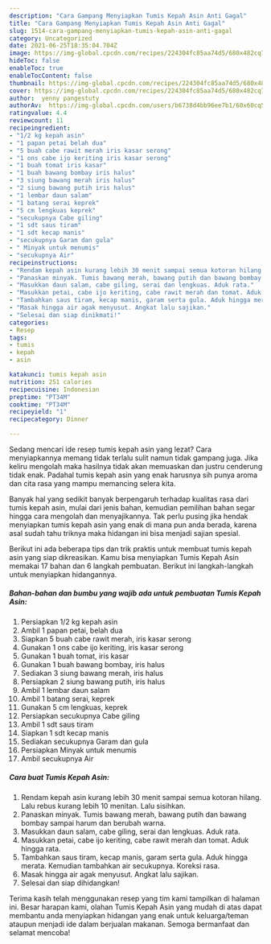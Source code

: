 ```yaml
---
description: "Cara Gampang Menyiapkan Tumis Kepah Asin Anti Gagal"
title: "Cara Gampang Menyiapkan Tumis Kepah Asin Anti Gagal"
slug: 1514-cara-gampang-menyiapkan-tumis-kepah-asin-anti-gagal
category: Uncategorized
date: 2021-06-25T18:35:04.704Z
image: https://img-global.cpcdn.com/recipes/224304fc85aa74d5/680x482cq70/tumis-kepah-asin-foto-resep-utama.jpg
hideToc: false
enableToc: true
enableTocContent: false
thumbnail: https://img-global.cpcdn.com/recipes/224304fc85aa74d5/680x482cq70/tumis-kepah-asin-foto-resep-utama.jpg
cover: https://img-global.cpcdn.com/recipes/224304fc85aa74d5/680x482cq70/tumis-kepah-asin-foto-resep-utama.jpg
author:  yenny pangestuty
authorAv:  https://img-global.cpcdn.com/users/b6738d4bb96ee7b1/60x60cq50/avatar.jpg
ratingvalue: 4.4
reviewcount: 11
recipeingredient:
- "1/2 kg kepah asin"
- "1 papan petai belah dua"
- "5 buah cabe rawit merah iris kasar serong"
- "1 ons cabe ijo keriting iris kasar serong"
- "1 buah tomat iris kasar"
- "1 buah bawang bombay iris halus"
- "3 siung bawang merah iris halus"
- "2 siung bawang putih iris halus"
- "1 lembar daun salam"
- "1 batang serai keprek"
- "5 cm lengkuas keprek"
- "secukupnya Cabe giling"
- "1 sdt saus tiram"
- "1 sdt kecap manis"
- "secukupnya Garam dan gula"
- " Minyak untuk menumis"
- "secukupnya Air"
recipeinstructions:
- "Rendam kepah asin kurang lebih 30 menit sampai semua kotoran hilang. Lalu rebus kurang lebih 10 menitan. Lalu sisihkan."
- "Panaskan minyak. Tumis bawang merah, bawang putih dan bawang bombay sampai harum dan berubah warna."
- "Masukkan daun salam, cabe giling, serai dan lengkuas. Aduk rata."
- "Masukkan petai, cabe ijo keriting, cabe rawit merah dan tomat. Aduk hingga rata."
- "Tambahkan saus tiram, kecap manis, garam serta gula. Aduk hingga merata. Kemudian tambahkan air secukupnya. Koreksi rasa."
- "Masak hingga air agak menyusut. Angkat lalu sajikan."
- "Selesai dan siap dinikmati!"
categories:
- Resep
tags:
- tumis
- kepah
- asin

katakunci: tumis kepah asin 
nutrition: 251 calories
recipecuisine: Indonesian
preptime: "PT34M"
cooktime: "PT34M"
recipeyield: "1"
recipecategory: Dinner

---
```



Sedang mencari ide resep tumis kepah asin yang lezat? Cara menyiapkannya memang tidak terlalu sulit namun tidak gampang juga. Jika keliru mengolah maka hasilnya tidak akan memuaskan dan justru cenderung tidak enak. Padahal tumis kepah asin yang enak harusnya sih punya aroma dan cita rasa yang mampu memancing selera kita.




Banyak hal yang sedikit banyak berpengaruh terhadap kualitas rasa dari tumis kepah asin, mulai dari jenis bahan, kemudian pemilihan bahan segar hingga cara mengolah dan menyajikannya. Tak perlu pusing jika hendak menyiapkan tumis kepah asin yang enak di mana pun anda berada, karena asal sudah tahu triknya maka hidangan ini bisa menjadi sajian spesial.


Berikut ini ada beberapa tips dan trik praktis untuk membuat tumis kepah asin yang siap dikreasikan. Kamu bisa menyiapkan Tumis Kepah Asin memakai 17 bahan dan 6 langkah pembuatan. Berikut ini langkah-langkah untuk menyiapkan hidangannya.

<!--inarticleads1-->

##### Bahan-bahan dan bumbu yang wajib ada untuk pembuatan Tumis Kepah Asin:

1. Persiapkan 1/2 kg kepah asin
1. Ambil 1 papan petai, belah dua
1. Siapkan 5 buah cabe rawit merah, iris kasar serong
1. Gunakan 1 ons cabe ijo keriting, iris kasar serong
1. Gunakan 1 buah tomat, iris kasar
1. Gunakan 1 buah bawang bombay, iris halus
1. Sediakan 3 siung bawang merah, iris halus
1. Persiapkan 2 siung bawang putih, iris halus
1. Ambil 1 lembar daun salam
1. Ambil 1 batang serai, keprek
1. Gunakan 5 cm lengkuas, keprek
1. Persiapkan secukupnya Cabe giling
1. Ambil 1 sdt saus tiram
1. Siapkan 1 sdt kecap manis
1. Sediakan secukupnya Garam dan gula
1. Persiapkan  Minyak untuk menumis
1. Ambil secukupnya Air




<!--inarticleads2-->

##### Cara buat Tumis Kepah Asin:

1. Rendam kepah asin kurang lebih 30 menit sampai semua kotoran hilang. Lalu rebus kurang lebih 10 menitan. Lalu sisihkan.
1. Panaskan minyak. Tumis bawang merah, bawang putih dan bawang bombay sampai harum dan berubah warna.
1. Masukkan daun salam, cabe giling, serai dan lengkuas. Aduk rata.
1. Masukkan petai, cabe ijo keriting, cabe rawit merah dan tomat. Aduk hingga rata.
1. Tambahkan saus tiram, kecap manis, garam serta gula. Aduk hingga merata. Kemudian tambahkan air secukupnya. Koreksi rasa.
1. Masak hingga air agak menyusut. Angkat lalu sajikan.
1. Selesai dan siap dihidangkan!



Terima kasih telah menggunakan resep yang tim kami tampilkan di halaman ini. Besar harapan kami, olahan Tumis Kepah Asin yang mudah di atas dapat membantu anda menyiapkan hidangan yang enak untuk keluarga/teman ataupun menjadi ide dalam berjualan makanan. Semoga bermanfaat dan selamat mencoba!
